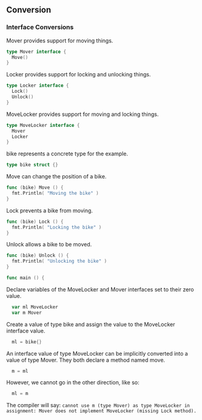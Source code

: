 <!-- 첫 두페이지 복사 붙여넣기함. 예시 보여주기 위함. -->

## Conversion

### Interface Conversions

Mover provides support for moving things.

```go
type Mover interface {
  Move()
}
```

Locker provides support for locking and unlocking things.

```go
type Locker interface {
  Lock()
  Unlock()
}
```

MoveLocker provides support for moving and locking things.

```go
type MoveLocker interface {
  Mover
  Locker
}
```

bike represents a concrete type for the example.

```go
type bike struct {}
```

Move can change the position of a bike.

```go
func (bike) Move () {
  fmt.Println( "Moving the bike" )
}
```

Lock prevents a bike from moving.

```go
func (bike) Lock () {
  fmt.Println( "Locking the bike" )
}
```

Unlock allows a bike to be moved.

```go
func (bike) Unlock () {
  fmt.Println( "Unlocking the bike" )
}

func main () {
```

Declare variables of the MoveLocker and Mover interfaces set to their zero value.

```go
  var ml MoveLocker
  var m Mover
```

Create a value of type bike and assign the value to the MoveLocker interface value.

```go
  ml = bike{}
```

An interface value of type MoveLocker can be implicitly converted into
a value of type Mover. They both declare a method named move.

```go
  m = ml
```

However, we cannot go in the other direction, like so:

```go
  ml = m
```

The compiler will say:
`cannot use m (type Mover) as type MoveLocker in assignment: Mover does not implement MoveLocker (missing Lock method).`
